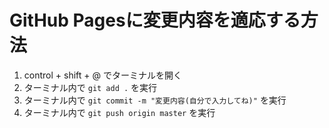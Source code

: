 # GitHub Pagesに変更内容を適応する方法

1. control + shift + @ でターミナルを開く
1. ターミナル内で `git add .` を実行
1. ターミナル内で `git commit -m "変更内容(自分で入力してね)"` を実行
1. ターミナル内で `git push origin master` を実行